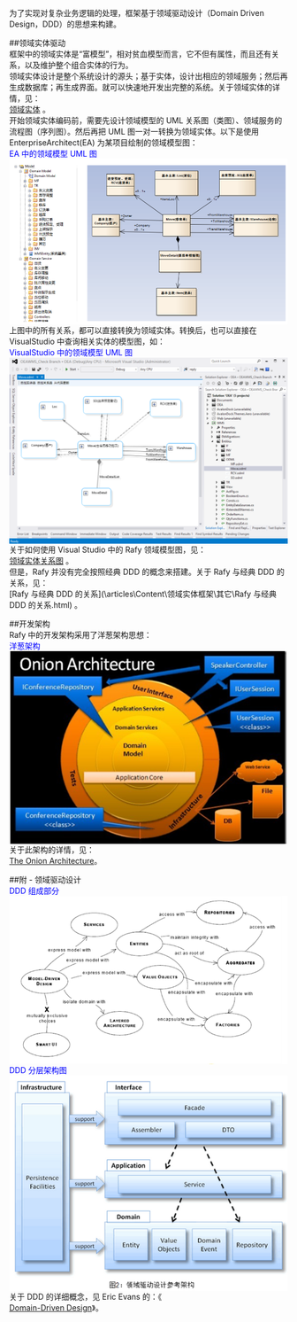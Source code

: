 ﻿为了实现对复杂业务逻辑的处理，框架基于领域驱动设计（Domain Driven Design，DDD）的思想来构建。  

##领域实体驱动  
框架中的领域实体是“富模型”，相对贫血模型而言，它不但有属性，而且还有关系，以及维护整个组合实体的行为。  
领域实体设计是整个系统设计的源头；基于实体，设计出相应的领域服务；然后再生成数据库；再生成界面。就可以快速地开发出完整的系统。关于领域实体的详情，见：  
[领域实体](\articles\Content\领域实体框架\领域实体.html)
。  
开始领域实体编码前，需要先设计领域模型的 UML 关系图（类图）、领域服务的流程图（序列图）。然后再把 UML 图一对一转换为领域实体。以下是使用 EnterpriseArchitect(EA) 为某项目绘制的领域模型图：  
<font color = 'blue' > EA 中的领域模型 UML 图 </font> 
<img src = \..\images\DDD_UMLSource.png  align = center />   
上图中的所有关系，都可以直接转换为领域实体。转换后，也可以直接在 VisualStudio 中查询相关实体的模型图，如：  
<font color = 'blue' > VisualStudio 中的领域模型 UML 图 </font> 
<img src = \..\images\DDD_UMLSource_VS.png  align = center />   
关于如何使用 Visual Studio 中的 Rafy 领域模型图，见：  
[领域实体关系图](\articles\Content\领域实体框架\领域实体\领域实体关系图.html)
。  
但是，Rafy 并没有完全按照经典 DDD 的概念来搭建。关于 Rafy 与经典 DDD 的关系，见：  
[Rafy 与经典 DDD 的关系](\articles\Content\领域实体框架\其它\Rafy 与经典 DDD 的关系.html)
。  

##开发架构  
Rafy 中的开发架构采用了洋葱架构思想：  
<font color = 'blue' > 洋葱架构 </font> 
<img src = \..\images\DDD_OnionArchitecture.png  align = center />   
关于此架构的详情，见：  
[The Onion Architecture](http://jeffreypalermo.com/blog/the-onion-architecture-part-1/)。  

##附 - 领域驱动设计  
<font color = 'blue' > DDD 组成部分 </font> 
<img src = \..\images\DDD_Components.png  align = center />   
<font color = 'blue' > DDD 分层架构图 </font> 
<img src = \..\images\DDD_Layer2.png  align = center />   
关于 DDD 的详细概念，见 Eric Evans 的：《  
[Domain-Driven Design](http://book.douban.com/subject/1418618/)》。  
